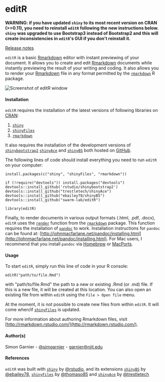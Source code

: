 editR
=====

**WARNING: if you have updated `shiny` to its most recent version on CRAN (>=0.11),
you need to reinstall `editR` following the new instructions below. `shiny` was 
upgraded to use Bootstrap3 instead of Bootstrap2 and this will create 
inconsistencies in `editR`'s GUI if you don't reinstall it.**

[Release notes](https://github.com/swarm-lab/editR/blob/master/RELEASE_NOTES.md)

`editR` is a basic [Rmarkdown](http://rmarkdown.rstudio.com/) editor with instant 
previewing of your document. It allows you to create and edit 
[Rmarkdown](http://rmarkdown.rstudio.com/) documents while instantly previewing the 
result of your writing and coding. It also allows you to render your 
[Rmarkdown](http://rmarkdown.rstudio.com/) file in any format permitted by the 
[`rmarkdown`](https://github.com/rstudio/rmarkdown) R package.  

![Screenshot of editR window](https://raw.githubusercontent.com/swarm-lab/editR/master/editR_screenshot.jpg)

#### Installation
`editR` requires the installation of the latest versions of following libraries 
on [CRAN](http://cran.r-project.org/):

1. [`shiny`](http://cran.r-project.org/web/packages/shiny/index.html)
2. [`shinyFiles`](http://cran.r-project.org/web/packages/shinyFiles/index.html)
3. [`rmarkdown`](http://cran.r-project.org/web/packages/rmarkdown/index.html)

It also requires the installation of the development versions of 
[`shinybootstrap2`](https://github.com/rstudio/shinybootstrap2)
[`shinyAce`](https://github.com/trestletech/shinyAce) and 
[`shinyBS`](https://github.com/ebailey78/shinyBS) 
both hosted on [GitHub](https://www.github.com).

The following lines of code should install everything you need to run `editR` on
your computer: 

```{r}
install.packages(c("shiny", "shinyFiles", "rmarkdown"))

if (!require("devtools")) install.packages("devtools")
devtools::install_github('rstudio/shinybootstrap2')
devtools::install_github("trestletech/shinyAce")
devtools::install_github("ebailey78/shinyBS")
devtools::install_github("swarm-lab/editR")

library(editR)
```

Finally, to render documents in various output formats (.html, .pdf, .docx), 
`editR` uses the [`render`](http://www.rdocumentation.org/packages/rmarkdown/functions/render) 
function from the [`rmarkdown`](http://cran.r-project.org/web/packages/rmarkdown/index.html) 
package. This function requires the installation of [`pandoc`](http://johnmacfarlane.net/pandoc/) 
to work. Installation instructions for `pandoc` can be found at: 
[http://johnmacfarlane.net/pandoc/installing.html](http://johnmacfarlane.net/pandoc/installing.html). 
For Mac users, I recommend that you install `pandoc` via [Homebrew](http://brew.sh/) or 
[MacPorts](https://www.macports.org/). 

#### Usage
To start `editR`, simply run this line of code in your R console:

```{r}
editR("path/to/file.Rmd")
```

with "path/to/file.Rmd" the path to a new or existing .Rmd (or .md) file. If this 
is a new file, it will be created at this location. You can also open an existing
file from within `editR` using the `File > Open file` menu. 

At the moment, it is not possible to create new files from within `editR`. It 
will come when/if [`shinyFiles`](https://github.com/thomasp85/shinyFiles) is updated.

For more information about authoring Rmarkdown files, visit 
[http://rmarkdown.rstudio.com/](http://rmarkdown.rstudio.com/). 

#### Author(s)
Simon Garnier - [@sjmgarnier](https://twitter.com/sjmgarnier) - 
<garnier@njit.edu>

#### References
`editR` was built with [`shiny`](http://shiny.rstudio.com/) by [@rstudio](https://github.com/rstudio),
and its extensions 
[`shinyBS`](https://github.com/ebailey78/shinyBS) by [@ebailey78](https://github.com/ebailey78), 
[`shinyFiles`](https://github.com/thomasp85/shinyFiles) by [@thomaso85](https://github.com/thomasp85) and 
[`shinyAce`](https://github.com/trestletech/shinyAce) by [@trestletech](https://github.com/trestletech)
